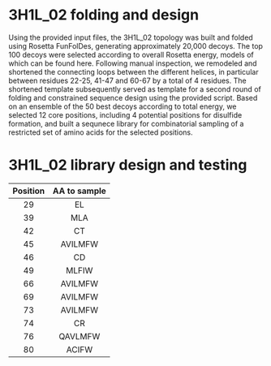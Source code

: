 # 3H1L_02 folding and design 
Using the provided input files, the 3H1L_02 topology was built and folded using Rosetta FunFolDes, generating approximately 20,000 decoys. The top 100 decoys were selected according to overall Rosetta energy, models of which can be found here. 
Following manual inspection, we remodeled and shortened the connecting loops between the different helices, in particular between residues 22-25, 41-47 and 60-67 by a total of 4 residues. The shortened template subsequently served as template for a second round of folding and constrained sequence design using the provided script. Based on an ensemble of the 50 best decoys according to total energy, we selected 12 core positions, including 4 potential positions for disulfide formation, and built a sequnece library for combinatorial sampling of a restricted set of amino acids for the selected positions. 

# 3H1L_02 library design and testing 
| Position| AA to sample|
| :------:|:-----------:|
| 29      | EL          |
| 39      | MLA         |
| 42      | CT          |
| 45      | AVILMFW     | 
| 46      | CD          | 
| 49      | MLFIW       | 
| 66      | AVILMFW     | 
| 69      | AVILMFW     |
| 73      | AVILMFW     |
| 74      | CR          | 
| 76      | QAVLMFW     |
| 80      | ACIFW       
